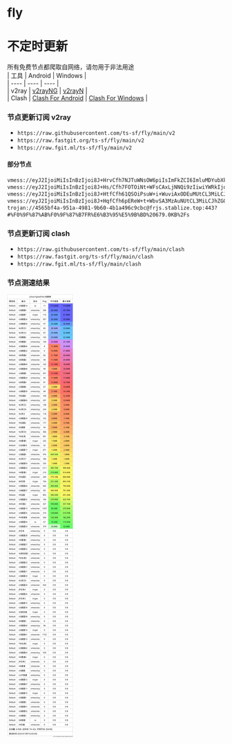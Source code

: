 # fly
# 不定时更新
所有免费节点都爬取自网络，请勿用于非法用途  
|  工具  | Android  | Windows  |  
|  ----  | ----   | ----  |  
| v2ray  | [v2rayNG](https://github.com/2dust/v2rayNG/releases) | [v2rayN](https://github.com/2dust/v2rayN/releases) |  
| Clash  | [Clash For Android](https://github.com/Kr328/ClashForAndroid/releases) | [Clash For Windows](https://github.com/Fndroid/clash_for_windows_pkg/releases) | 
  
### 节点更新订阅  v2ray
- `https://raw.githubusercontent.com/ts-sf/fly/main/v2`  
- `https://raw.fastgit.org/ts-sf/fly/main/v2`  
- `https://raw.fgit.ml/ts-sf/fly/main/v2`  
#### 部分节点  
``` 
vmess://eyJ2IjoiMiIsInBzIjoi8J+HrvCfh7NJTuWNsOW6piIsImFkZCI6ImluMDYubXkxMTg4Lm9yZyIsInBvcnQiOiI2MzA1MSIsImlkIjoiMjc1YjM1MjgtNTRiNS0zNjIwLWFiMTMtYTA3OWM3Njc3ZGY5IiwiYWlkIjoiMCIsInNjeSI6ImF1dG8iLCJuZXQiOiJ3cyIsInR5cGUiOiJub25lIiwiaG9zdCI6ImluMDEubXljZG44ODgueHl6IiwicGF0aCI6Ii8iLCJ0bHMiOiIiLCJzbmkiOiIiLCJ0ZXN0X25hbWUiOiJJTuWNsOW6piJ9
vmess://eyJ2IjoiMiIsInBzIjoi8J+Hs/Cfh7FOTOiNt+WFsCAxLjNNQi9zIiwiYWRkIjoiMTU2LjI0OS4xOC42OSIsInBvcnQiOiI0ODEyMyIsImlkIjoiNDE4MDQ4YWYtYTI5My00Yjk5LTliMGMtOThjYTM1ODBkZDI0IiwiYWlkIjoiNjQiLCJzY3kiOiJhdXRvIiwibmV0IjoidGNwIiwidHlwZSI6Im5vbmUiLCJob3N0IjoiIiwicGF0aCI6Ii9jaGF0IiwidGxzIjoiIiwic25pIjoiIiwidGVzdF9uYW1lIjoiTkzojbflhbAifQ==
vmess://eyJ2IjoiMiIsInBzIjoi8J+HtfCfh61QSOiPsuW+i+WuviAxODEuMUtCL3MiLCJhZGQiOiIxMDkuMjQ4LjI1LjU5IiwicG9ydCI6IjI5MDY0IiwiaWQiOiI4OTU4NDQwYy1hYTg2LTRmZjEtOGU4OC01YzdhMDUyZDU5NjEiLCJhaWQiOiIwIiwic2N5IjoiYXV0byIsIm5ldCI6IndzIiwidHlwZSI6Im5vbmUiLCJob3N0IjoiIiwicGF0aCI6Ii9zcyIsInRscyI6IiIsInNuaSI6IiIsInRlc3RfbmFtZSI6IlBI6I+y5b6L5a6+In0=
vmess://eyJ2IjoiMiIsInBzIjoi8J+HqfCfh6pEReW+t+WbvSA3MzAuNUtCL3MiLCJhZGQiOiI1MS4xOTUuMzUuMTUxIiwicG9ydCI6IjQ5OTgyIiwiaWQiOiI0MTgwNDhhZi1hMjkzLTRiOTktOWIwYy05OGNhMzU4MGRkMjQiLCJhaWQiOiI2NCIsInNjeSI6ImF1dG8iLCJuZXQiOiJ0Y3AiLCJ0eXBlIjoibm9uZSIsImhvc3QiOiIiLCJwYXRoIjoiL3dzczEzODg5IiwidGxzIjoiIiwic25pIjoiIiwidGVzdF9uYW1lIjoiREXlvrflm70ifQ==
trojan://4565bf4a-951a-4981-9b60-4b1a496c9cbc@frjs.stablize.top:443?#%F0%9F%87%AB%F0%9F%87%B7FR%E6%B3%95%E5%9B%BD%20679.0KB%2Fs
```
### 节点更新订阅  clash
- `https://raw.githubusercontent.com/ts-sf/fly/main/clash`  
- `https://raw.fastgit.org/ts-sf/fly/main/clash`  
- `https://raw.fgit.ml/ts-sf/fly/main/clash`  

### 节点测速结果
![image](traffic.png)
